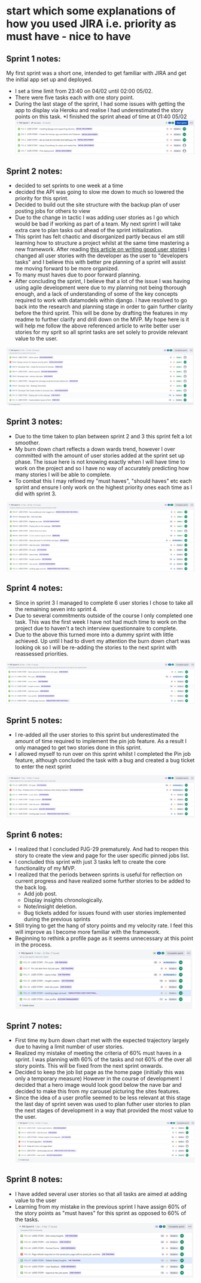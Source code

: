 # start which some explanations of how you used JIRA i.e. priority as must have - nice to have

## Sprint 1 notes:
My first sprint was a short one, intended to get familiar with JIRA and get the initial app set up and deployed. 
* I set a time limit from 23:40 on 04/02 until 02:00 05/02.
* There were five tasks each with one story point. 
* During the last stage of the sprint, I  had some issues with getting the app to display via Heroku and realise I had underestimated the story points on this task.
*I finished the sprint ahead of time at 01:40 05/02
![First sprint screenshot](docs/agile/sprint-screenshots/sprint1-initial-deployment.JPG)

## Sprint 2 notes:
* decided to set sprints to one week at a time
* decided the API was going to slow me down to much so lowered the priority for this sprint.
* Decided to build out the site structure with the backup plan of user posting jobs for others to view
* Due to the change in tactic I was adding user stories as I go which would be bad if working as part of a team. My next sprint I will take extra care to plan tasks out ahead of the sprint initialization.
* This sprint has felt chaotic and disorganized partly becaus eI am still learning how to structure a project whilst at the same time mastering a new framework. After reading [this article on writing good user stories](https://www.industriallogic.com/blog/as-a-developer-is-not-a-user-story/) I changed all user stories with the developer as the user to "developers tasks" and I believe this with better pre planning of a sprint will assist me moving forward to be more organized.
* To many must haves due to poor forward planning.
* After concluding the sprint, I believe that a lot of the issue I was having using agile development were due to my planning not being thorough enough, and a lack of understanding of some of the key concepts required to work with datamodels within django. I have resolved to go back into the research and planning stage in order to gain further clarity before the third sprint. This will be done by drafting the features in my readme to further clarify and drill down on the MVP. My hope here is it will help me follow the above referenced article to write better user stories for my sprit so all sprint tasks are set solely to provide relevant value to the user. 

![Second Sprint Screenshot](docs/agile/sprint-screenshots/sprint2.JPG)

## Sprint 3 notes:
* Due to the time taken to plan between sprint 2 and 3 this sprint felt a lot smoother. 
* My burn down chart reflects a down wards trend, however I over committed with the amount of user stories added at the sprint set up phase. The issue here is not knowing exactly when I will have time to work on the project and so I have no way of accurately predicting how many stories I will be able to complete.
* To combat this I may refined my "must haves", "should haves" etc each sprint and ensure I only work on the highest priority ones each time as I did with sprint 3. 

![Third Sprint Screenshot](docs/agile/sprint-screenshots/sprint3.JPG)

## Sprint 4 notes:
* Since in sprint 3 I managed to complete 6 user stories I chose to take all the remaining seven into sprint 4.
* Due to several commitments outside of the course I only completed one task. This was the first week I have not had much time to work on the project due to haven't a tech interview questionnaire to complete.
* Due to the above this turned more into a dummy sprint with little achieved. Up until I had to divert my attention the burn down chart was looking ok so I will be re-adding the stories to the next sprint with reassessed priorities.

![Fourth Sprint Screenshot](docs/agile/sprint-screenshots/sprint4.JPG)

## Sprint 5 notes:
* I re-added all the user stories to this sprint but underestimated the amount of time required to implement the pin job feature. As a result I only managed to get two stories done in this sprint.
* I allowed myself to run over on this sprint whilst I completed the Pin job feature, although concluded the task with a bug and created a bug ticket to enter the next sprint

![Fifth Sprint Screenshot](docs/agile/sprint-screenshots/sprint5.JPG)

## Sprint 6 notes:
* I realized that I concluded PJG-29 prematurely. And had to reopen this story to create the view and page for the user specific pinned jobs list.
* I concluded this sprint with just 3 tasks left to create the core functionality of my MVP. 
* I realized that the periods between sprints is useful for reflection on current progress and have realized some further stories to be added to the back log.
    * Add job post.
    * Display insights chronologically.
    * Note/insight deletion.
    * Bug tickets added for issues found with user stories implemented during the previous sprints
* Still trying to get the hang of story points and my velocity rate. I feel this will improve as I become more familiar with the framework. 
* Beginning to rethink a profile page as it seems unnecessary at this point in the process.
![Sixth sprint screenshot](docs/agile/sprint-screenshots/sprint6.JPG)

## Sprint 7 notes:
* First time my burn down chart met with the expected trajectory largely due to having a limit number of user stories.
* Realized my mistake of meeting the criteria of 60% must haves in a sprint. I was planning with 60% of the tasks and not 60% of the over all story points. This will be fixed from the next sprint onwards.
* Decided to keep the job list page as the home page (initially this was only a temporary measure) However in the course of development I decided that a hero image would look good below the nave bar and decided to make this from my carousel picturing the sites features.
* Since the idea of a user profile seemed to be less relevant at this stage the last day of sprint seven was used to plan futher user stories to plan the next stages of development in a way that provided the most value to the user.
![Seventh sprint screenshot](docs/agile/sprint-screenshots/sprint7.JPG)

## Sprint 8 notes: 
* I have added several user stories so that all tasks are aimed at adding value to the user
* Learning from my mistake in the previous sprint I have assign 60% of the story points as "must haves" for this sprint as opposed to 60% of the tasks.
![Eighth sprint screenshot](docs/agile/sprint-screenshots/sprint8.JPG)
